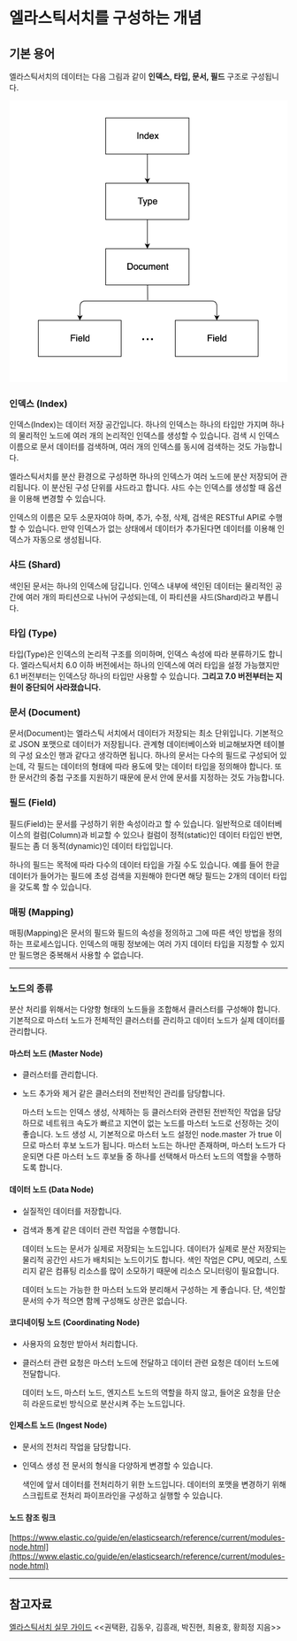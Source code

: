 # 엘라스틱서치를 구성하는 개념

## 기본 용어

엘라스틱서치의 데이터는 다음 그림과 같이 **인덱스, 타입, 문서, 필드** 구조로 구성됩니다.

![데이터 구조](./images/component.png)

### 인덱스 (Index)

인덱스(Index)는 데이터 저장 공간입니다. 하나의 인덱스는 하나의 타입만 가지며 하나의 물리적인 노드에 여러 개의 논리적인 인덱스를 생성할 수 있습니다. 검색 시 인덱스 이름으로 문서 데이터를 검색하며, 여러 개의 인덱스를 동시에 검색하는 것도 가능합니다.

엘라스틱서치를 분산 환경으로 구성하면 하나의 인덱스가 여러 노드에 분산 저장되어 관리됩니다. 이 분산된 구성 단위를 샤드라고 합니다. 샤드 수는 인덱스를 생성할 때 옵션을 이용해 변경할 수 있습니다.

인덱스의 이름은 모두 소문자여야 하며, 추가, 수정, 삭제, 검색은 RESTful API로 수행할 수 있습니다. 만약 인덱스가 없는 상태에서 데이터가 추가된다면 데이터를 이용해 인덱스가 자동으로 생성됩니다.

### 샤드 (Shard)

색인된 문서는 하나의 인덱스에 담깁니다. 인덱스 내부에 색인된 데이터는 물리적인 공간에 여러 개의 파티션으로 나뉘어 구성되는데, 이 파티션을 샤드(Shard)라고 부릅니다.

### 타입 (Type)

타입(Type)은 인덱스의 논리적 구조를 의미하며, 인덱스 속성에 따라 분류하기도 합니다. 엘라스틱서치 6.0 이하 버전에서는 하나의 인덱스에 여러 타입을 설정 가능했지만 6.1 버전부터는 인덱스당 하나의 타입만 사용할 수 있습니다. **그리고 7.0 버전부터는 지원이 중단되어 사라졌습니다.**

### 문서 (Document)

문서(Document)는 엘라스틱 서치에서 데이터가 저장되는 최소 단위입니다. 기본적으로 JSON 포맷으로 데이터가 저장됩니다. 관계형 데이터베이스와 비교해보자면 테이블의 구성 요소인 행과 같다고 생각하면 됩니다. 하나의 문서는 다수의 필드로 구성되어 있는데, 각 필드는 데이터의 형태에 따라 용도에 맞는 데이터 타입을 정의해야 합니다. 또한 문서간의 중첩 구조를 지원하기 때문에 문서 안에 문서를 지정하는 것도 가능합니다.

### 필드 (Field)

필드(Field)는 문서를 구성하기 위한 속성이라고 할 수 있습니다. 일반적으로 데이터베이스의 컬럼(Column)과 비교할 수 있으나 컬럼이 정적(static)인 데이터 타입인 반면, 필드는 좀 더 동적(dynamic)인 데이터 타입입니다.

하나의 필드는 목적에 따라 다수의 데이터 타입을 가질 수도 있습니다. 예를 들어 한글 데이터가 들어가는 필드에 초성 검색을 지원해야 한다면 해당 필드는 2개의 데이터 타입을 갖도록 할 수 있습니다.

### 매핑 (Mapping)

매핑(Mapping)은 문서의 필드와 필드의 속성을 정의하고 그에 따른 색인 방법을 정의하는 프로세스입니다. 인덱스의 매핑 정보에는 여러 가지 데이터 타입을 지정할 수 있지만 필드명은 중복해서 사용할 수 없습니다.

---

### 노드의 종류

분산 처리를 위해서는 다양항 형태의 노드들을 조합해서 클러스터를 구성해야 합니다. 기본적으로 마스터 노드가 전체적인 클러스터를 관리하고 데이터 노드가 실제 데이터를 관리합니다.

#### 마스터 노드 (Master Node)

-   클러스터를 관리합니다.
    
-   노드 추가와 제거 같은 클러스터의 전반적인 관리를 담당합니다.
    
    마스터 노드는 인덱스 생성, 삭제하는 등 클러스터와 관련된 전반적인 작업을 담당하므로 네트워크 속도가 빠르고 지연이 없는 노드를 마스터 노드로 선정하는 것이 좋습니다. 노드 생성 시, 기본적으로 마스터 노드 설정인 node.master 가 true 이므로 마스터 후보 노드가 됩니다. 마스터 노드는 하나만 존재하며, 마스터 노드가 다운되면 다른 마스터 노드 후보들 중 하나를 선택해서 마스터 노드의 역할을 수행하도록 합니다.
    

#### 데이터 노드 (Data Node)

-   실질적인 데이터를 저장합니다.
    
-   검색과 통계 같은 데이터 관련 작업을 수행합니다.
    
    데이터 노드는 문서가 실제로 저장되는 노드입니다. 데이터가 실제로 분산 저장되는 물리적 공간인 샤드가 배치되는 노드이기도 합니다. 색인 작업은 CPU, 메모리, 스토리지 같은 컴퓨팅 리소스를 많이 소모하기 때문에 리소스 모니터링이 필요합니다.
    
    데이터 노드는 가능한 한 마스터 노드와 분리해서 구성하는 게 좋습니다. 단, 색인할 문서의 수가 적으면 함께 구성해도 상관은 없습니다.
    

#### 코디네이팅 노드 (Coordinating Node)

-   사용자의 요청만 받아서 처리합니다.
    
-   클러스터 관련 요청은 마스터 노드에 전달하고 데이터 관련 요청은 데이터 노드에 전달합니다.
    
    데이터 노드, 마스터 노드, 엔지스트 노드의 역할을 하지 않고, 들어온 요청을 단순히 라운드로빈 방식으로 분산시켜 주는 노드입니다.
    

#### 인제스트 노드 (Ingest Node)

-   문서의 전처리 작업을 담당합니다.
    
-   인덱스 생성 전 문서의 형식을 다양하게 변경할 수 있습니다.
    
    색인에 앞서 데이터를 전처리하기 위한 노드입니다. 데이터의 포맷을 변경하기 위해 스크립트로 전처리 파이프라인을 구성하고 실행할 수 있습니다.
    

#### 노드 참조 링크

[https://www.elastic.co/guide/en/elasticsearch/reference/current/modules-node.html](https://www.elastic.co/guide/en/elasticsearch/reference/current/modules-node.html)

---

## 참고자료

[엘라스틱서치 실무 가이드](http://www.kyobobook.co.kr/product/detailViewKor.laf?ejkGb=KOR&mallGb=KOR&barcode=9791158391485&orderClick=LEa&Kc=) <<권택환, 김동우, 김흥래, 박진현, 최용호, 황희정 지음>>